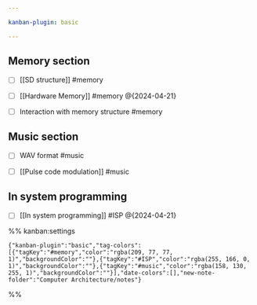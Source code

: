 ```yaml
---

kanban-plugin: basic

---
```


## Memory section

- [ ] [[SD structure]] #memory
- [ ] [[Hardware Memory]] #memory @{2024-04-21}
- [ ] Interaction with memory structure #memory


## Music section

- [ ] WAV format #music
- [ ] [[Pulse code modulation]] #music


## In system programming

- [ ] [[In system programming]] #ISP @{2024-04-21}




%% kanban:settings
```
{"kanban-plugin":"basic","tag-colors":[{"tagKey":"#memory","color":"rgba(209, 77, 77, 1)","backgroundColor":""},{"tagKey":"#ISP","color":"rgba(255, 166, 0, 1)","backgroundColor":""},{"tagKey":"#music","color":"rgba(158, 130, 255, 1)","backgroundColor":""}],"date-colors":[],"new-note-folder":"Computer Architecture/notes"}
```
%%